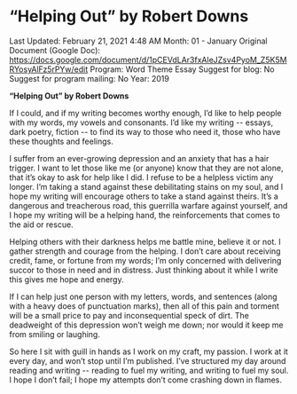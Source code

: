 # “Helping Out” by Robert Downs

Last Updated: February 21, 2021 4:48 AM
Month: 01 - January
Original Document (Google Doc): https://docs.google.com/document/d/1pCEVdLAr3fxAleJZsv4PyoM_Z5K5MRYosyAlFz5rPYw/edit
Program: Word Theme Essay
Suggest for blog: No
Suggest for program mailing: No
Year: 2019

**“Helping Out” by Robert Downs**

If I could, and if my writing becomes worthy enough, I’d like to help people with my words, my vowels and consonants. I’d like my writing -- essays, dark poetry, fiction -- to find its way to those who need it, those who have these thoughts and feelings.

I suffer from an ever-growing depression and an anxiety that has a hair trigger. I want to let those like me (or anyone) know that they are not alone, that it’s okay to ask for help like I did. I refuse to be a helpless victim any longer. I’m taking a stand against these debilitating stains on my soul, and I hope my writing will encourage others to take a stand against theirs. It’s a dangerous and treacherous road, this guerrilla warfare against yourself, and I hope my writing will be a helping hand, the reinforcements that comes to the aid or rescue.

Helping others with their darkness helps me battle mine, believe it or not. I gather strength and courage from the helping. I don’t care about receiving credit, fame, or fortune from my words; I’m only concerned with delivering succor to those in need and in distress. Just thinking about it while I write this gives me hope and energy.

If I can help just one person with my letters, words, and sentences (along with a heavy does of punctuation marks), then all of this pain and torment will be a small price to pay and inconsequential speck of dirt. The deadweight of this depression won’t weigh me down; nor would it keep me from smiling or laughing.

So here I sit with guill in hands as I work on my craft, my passion. I work at it every day, and won’t stop until I’m published. I’ve structured my day around reading and writing -- reading to fuel my writing, and writing to fuel my soul. I hope I don’t fail; I hope my attempts don’t come crashing down in flames.